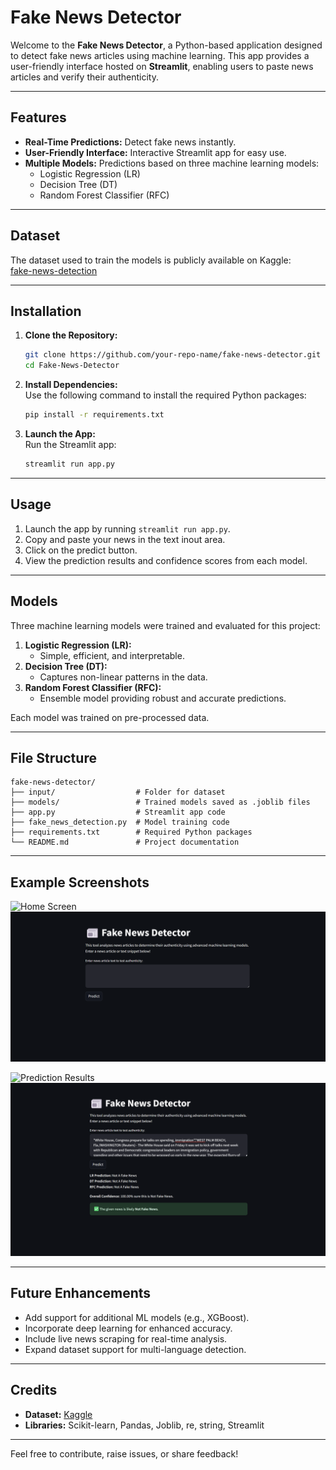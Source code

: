 # Fake News Detector  

Welcome to the **Fake News Detector**, a Python-based application designed to detect fake news articles using machine learning. This app provides a user-friendly interface hosted on **Streamlit**, enabling users to paste news articles and verify their authenticity.

---

## Features  
- **Real-Time Predictions:** Detect fake news instantly.  
- **User-Friendly Interface:** Interactive Streamlit app for easy use.  
- **Multiple Models:** Predictions based on three machine learning models:  
  - Logistic Regression (LR)  
  - Decision Tree (DT)  
  - Random Forest Classifier (RFC)

---

## Dataset  
The dataset used to train the models is publicly available on Kaggle:  
[fake-news-detection](https://www.kaggle.com/datasets/jainpooja/fake-news-detection)  

---

## Installation  

1. **Clone the Repository:**  
   ```bash
   git clone https://github.com/your-repo-name/fake-news-detector.git
   cd Fake-News-Detector
   ```

2. **Install Dependencies:**  
   Use the following command to install the required Python packages:  
   ```bash
   pip install -r requirements.txt
   ```  

3. **Launch the App:**  
   Run the Streamlit app:  
   ```bash
   streamlit run app.py
   ```  

---

## Usage  

1. Launch the app by running `streamlit run app.py`.  
2. Copy and paste your news in the text inout area.
3. Click on the predict button. 
4. View the prediction results and confidence scores from each model.  

---

## Models  
Three machine learning models were trained and evaluated for this project:  

1. **Logistic Regression (LR):**  
   - Simple, efficient, and interpretable.  
2. **Decision Tree (DT):**  
   - Captures non-linear patterns in the data.  
3. **Random Forest Classifier (RFC):**  
   - Ensemble model providing robust and accurate predictions.  

Each model was trained on pre-processed data.

---

## File Structure  

```plaintext
fake-news-detector/
├── input/                  # Folder for dataset
├── models/                 # Trained models saved as .joblib files
├── app.py                  # Streamlit app code
├── fake_news_detection.py  # Model training code
├── requirements.txt        # Required Python packages
└── README.md               # Project documentation
```

---

## Example Screenshots  

![Home Screen](#)  
![home.png](images/home.png) 

![Prediction Results](#)  
![success.png](images/success.png)  

---

## Future Enhancements  

- Add support for additional ML models (e.g., XGBoost).  
- Incorporate deep learning for enhanced accuracy.  
- Include live news scraping for real-time analysis.  
- Expand dataset support for multi-language detection.  

---

## Credits  

- **Dataset:** [Kaggle](https://www.kaggle.com/datasets/jainpooja/fake-news-detection)  
- **Libraries:** Scikit-learn, Pandas, Joblib, re, string, Streamlit  

---  

Feel free to contribute, raise issues, or share feedback!
